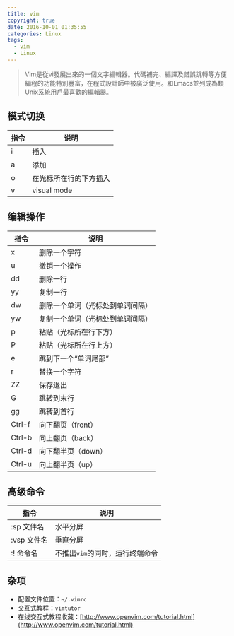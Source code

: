 ```yaml
---
title: vim
copyright: true
date: 2016-10-01 01:35:55
categories: Linux
tags:
  - vim
  - Linux
---
```


> Vim是從vi發展出來的一個文字編輯器。代碼補完、編譯及錯誤跳轉等方便編程的功能特別豐富，在程式設計師中被廣泛使用。和Emacs並列成為類Unix系統用戶最喜歡的編輯器。

<!-- more -->

## 模式切换
| 指令 | 说明 |
|-----|---------------|
| i | 插入 |
| a | 添加 |
| o | 在光标所在行的下方插入 |
| v | visual mode |

## 编辑操作
| 指令 | 说明 |
|-----|---------------|
| x | 删除一个字符 |
| u | 撤销一个操作 |
| dd | 删除一行 |
| yy | 复制一行 |
| dw | 删除一个单词（光标处到单词间隔） |
| yw | 复制一个单词（光标处到单词间隔） |
| p | 粘贴（光标所在行下方） |
| P | 粘贴（光标所在行上方） |
| e | 跳到下一个“单词尾部” |
| r | 替换一个字符 |
| ZZ | 保存退出 |
| G | 跳转到末行 |
| gg | 跳转到首行
| Ctrl-f | 向下翻页（front） |
| Ctrl-b | 向上翻页（back） |
| Ctrl-d | 向下翻半页（down） |
| Ctrl-u | 向上翻半页（up） |

## 高级命令
| 指令 | 说明 |
|-----|---------------|
| :sp 文件名 | 水平分屏 |
| :vsp 文件名 | 垂直分屏 |
| :! 命令名 | 不推出`vim`的同时，运行终端命令 |

## 杂项
- 配置文件位置：`~/.vimrc`
- 交互式教程：`vimtutor`
- 在线交互式教程收藏：[http://www.openvim.com/tutorial.html](http://www.openvim.com/tutorial.html)
